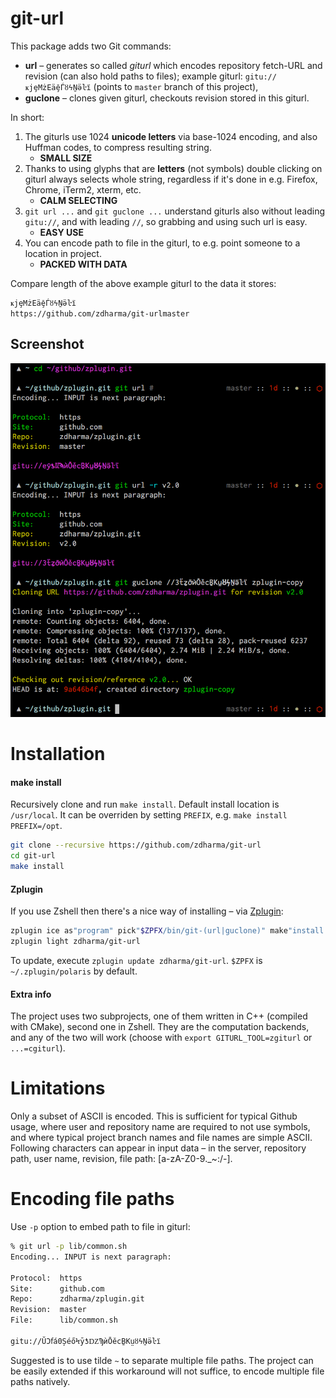 # git-url

This package adds two Git commands:
 - **url** – generates so called *giturl* which encodes repository fetch-URL and revision
   (can also hold paths to files); example giturl: `gitu://ҝjȩMżEäḝЃȣϟṈӛŀї` (points to
   `master` branch of this project),
 - **guclone** – clones given giturl, checkouts revision stored in this giturl.

In short:
 1. The giturls use 1024 **unicode letters** via base-1024 encoding, and also Huffman codes,
    to compress resulting string.
    - **SMALL SIZE**
 2. Thanks to using glyphs that are **letters** (not symbols) double clicking on giturl always
    selects whole string, regardless if it's done in e.g.  Firefox, Chrome, iTerm2, xterm, etc.
    - **CALM SELECTING**
 3. `git url ...` and `git guclone ...` understand giturls also without leading `gitu://`, and
    with leading `//`, so grabbing and using such url is easy.
    - **EASY USE**
 4. You can encode path to file in the giturl, to e.g. point someone to a location in project.
    - **PACKED WITH DATA**

Compare length of the above example giturl to the data it stores:

```
ҝjȩMżEäḝЃȣϟṈӛŀї
https://github.com/zdharma/git-urlmaster
```

## Screenshot

![Screenshot](https://raw.githubusercontent.com/zdharma/git-url/images/git-url.png)

# Installation

#### make install

Recursively clone and run `make install`. Default install location is `/usr/local`. It
can be overriden by setting `PREFIX`, e.g. `make install PREFIX=/opt`.

```sh
git clone --recursive https://github.com/zdharma/git-url
cd git-url
make install
```

#### Zplugin

If you use Zshell then there's a nice way of installing – via [Zplugin](https://github.com/zdharma-continuum/zinit):

```zsh
zplugin ice as"program" pick"$ZPFX/bin/git-(url|guclone)" make"install PREFIX=$ZPFX"
zplugin light zdharma/git-url
```

To update, execute `zplugin update zdharma/git-url`. `$ZPFX` is `~/.zplugin/polaris` by default.

#### Extra info

The project uses two subprojects, one of them written in C++ (compiled with CMake), second
one in Zshell. They are the computation backends, and any of the two will work (choose with
`export GITURL_TOOL=zgiturl` or `...=cgiturl`).

# Limitations

Only a subset of ASCII is encoded. This is sufficient for typical Github usage, where user and
repository name are required to not use symbols, and where typical project branch names and
file names are simple ASCII. Following characters can appear in input data – in the server,
repository path, user name, revision, file path: [a-zA-Z0-9._~:/-].

# Encoding file paths

Use `-p` option to embed path to file in giturl:

```sh
% git url -p lib/common.sh
Encoding... INPUT is next paragraph:

Protocol:  https
Site:      github.com
Repo:      zdharma/zplugin.git
Revision:  master
File:      lib/common.sh

gitu://ŬϽẝá0ȘéőϞȳƾǱϠѝŌěcḆΚṳȣϟṈӛŀї
```

Suggested is to use tilde `~` to separate multiple file paths. The project can be easily
extended if this workaround will not suffice, to encode multiple file paths natively.
